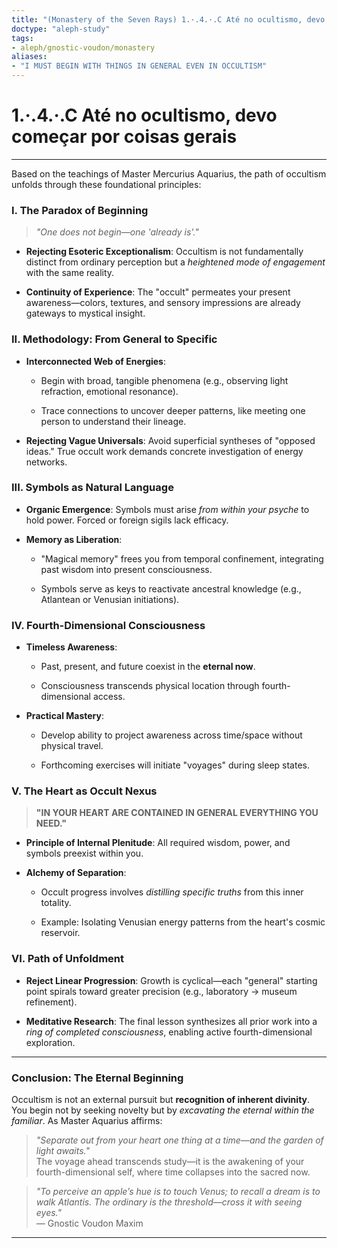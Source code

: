```yaml
---
title: "(Monastery of the Seven Rays) 1.·.4.·.C Até no ocultismo, devo começar por coisas gerais"
doctype: "aleph-study"
tags:
- aleph/gnostic-voudon/monastery
aliases:
- "I MUST BEGIN WITH THINGS IN GENERAL EVEN IN OCCULTISM"
---
```

# 1.·.4.·.C Até no ocultismo, devo começar por coisas gerais
---

Based on the teachings of Master Mercurius Aquarius, the path of occultism unfolds through these foundational principles:

### **I. The Paradox of Beginning**

> _"One does not begin—one 'already is'."_

- **Rejecting Esoteric Exceptionalism**: Occultism is not fundamentally distinct from ordinary perception but a _heightened mode of engagement_ with the same reality.
    
- **Continuity of Experience**: The "occult" permeates your present awareness—colors, textures, and sensory impressions are already gateways to mystical insight.
    

### **II. Methodology: From General to Specific**

- **Interconnected Web of Energies**:
    
    - Begin with broad, tangible phenomena (e.g., observing light refraction, emotional resonance).
        
    - Trace connections to uncover deeper patterns, like meeting one person to understand their lineage.
        
- **Rejecting Vague Universals**: Avoid superficial syntheses of "opposed ideas." True occult work demands concrete investigation of energy networks.
    

### **III. Symbols as Natural Language**

- **Organic Emergence**: Symbols must arise _from within your psyche_ to hold power. Forced or foreign sigils lack efficacy.
    
- **Memory as Liberation**:
    
    - "Magical memory" frees you from temporal confinement, integrating past wisdom into present consciousness.
        
    - Symbols serve as keys to reactivate ancestral knowledge (e.g., Atlantean or Venusian initiations).
        

### **IV. Fourth-Dimensional Consciousness**

- **Timeless Awareness**:
    
    - Past, present, and future coexist in the **eternal now**.
        
    - Consciousness transcends physical location through fourth-dimensional access.
        
- **Practical Mastery**:
    
    - Develop ability to project awareness across time/space without physical travel.
        
    - Forthcoming exercises will initiate "voyages" during sleep states.
        

### **V. The Heart as Occult Nexus**

> **"IN YOUR HEART ARE CONTAINED IN GENERAL EVERYTHING YOU NEED."**

- **Principle of Internal Plenitude**: All required wisdom, power, and symbols preexist within you.
    
- **Alchemy of Separation**:
    
    - Occult progress involves _distilling specific truths_ from this inner totality.
        
    - Example: Isolating Venusian energy patterns from the heart's cosmic reservoir.
        

### **VI. Path of Unfoldment**

- **Reject Linear Progression**: Growth is cyclical—each "general" starting point spirals toward greater precision (e.g., laboratory → museum refinement).
    
- **Meditative Research**: The final lesson synthesizes all prior work into a _ring of completed consciousness_, enabling active fourth-dimensional exploration.
    

---

### **Conclusion: The Eternal Beginning**

Occultism is not an external pursuit but **recognition of inherent divinity**. You begin not by seeking novelty but by _excavating the eternal within the familiar_. As Master Aquarius affirms:

> _"Separate out from your heart one thing at a time—and the garden of light awaits."_  
> The voyage ahead transcends study—it is the awakening of your fourth-dimensional self, where time collapses into the sacred now.

> _"To perceive an apple’s hue is to touch Venus; to recall a dream is to walk Atlantis. The ordinary is the threshold—cross it with seeing eyes."_  
> — Gnostic Voudon Maxim

---
